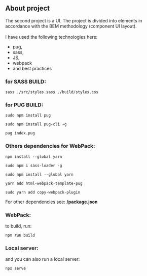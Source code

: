 ## About project
The second project is a UI.
The project is divided into elements in accordance with the BEM methodology
(component UI layout).
<br>
<br>
I have used the following technologies here:
- pug,
- sass,
- JS,
- webpack
- and best practices

### for SASS BUILD:
`sass ./src/styles.sass ./build/styles.css`

### for PUG BUILD:
`sudo npm install pug`

`sudo npm install pug-cli -g`

`pug index.pug`

### Others dependencies for WebPack:
`npm install --global yarn`

`sudo npm i sass-loader -g`

`sudo npm install --global yarn`

`yarn add html-webpack-template-pug`

`sudo yarn add copy-webpack-plugin`

For other dependencies see:
**/package.json**

### WebPack:
to build, run:

`npm run build`

### Local server:
and you can also run a local server:

`npx serve`
